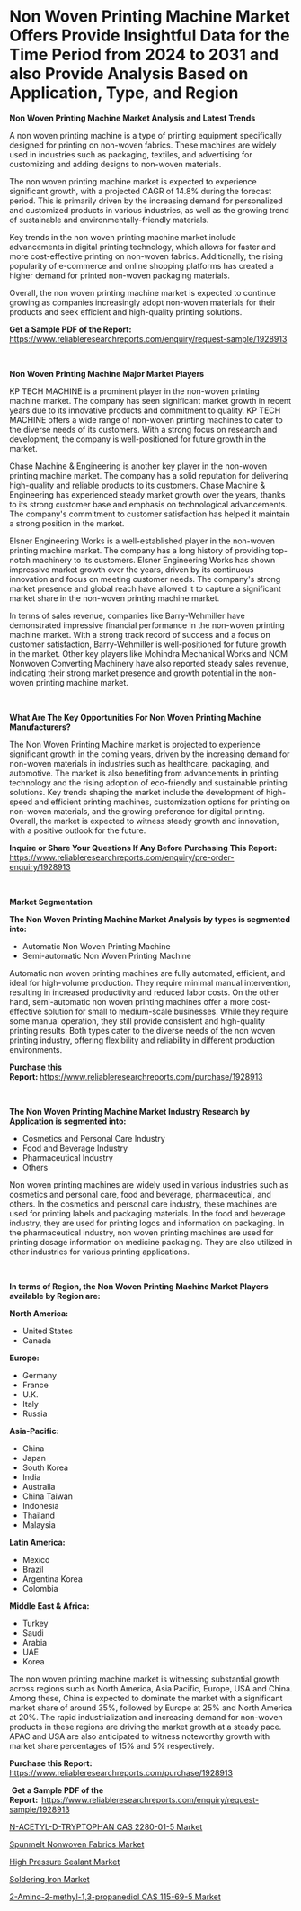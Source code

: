<p><h1>Non Woven Printing Machine Market Offers Provide Insightful Data for the Time Period from 2024 to 2031 and also Provide Analysis Based on Application, Type, and Region</h1></p><p><strong>Non Woven Printing Machine Market Analysis and Latest Trends</strong></p>
<p><p>A non woven printing machine is a type of printing equipment specifically designed for printing on non-woven fabrics. These machines are widely used in industries such as packaging, textiles, and advertising for customizing and adding designs to non-woven materials.</p><p>The non woven printing machine market is expected to experience significant growth, with a projected CAGR of 14.8% during the forecast period. This is primarily driven by the increasing demand for personalized and customized products in various industries, as well as the growing trend of sustainable and environmentally-friendly materials.</p><p>Key trends in the non woven printing machine market include advancements in digital printing technology, which allows for faster and more cost-effective printing on non-woven fabrics. Additionally, the rising popularity of e-commerce and online shopping platforms has created a higher demand for printed non-woven packaging materials.</p><p>Overall, the non woven printing machine market is expected to continue growing as companies increasingly adopt non-woven materials for their products and seek efficient and high-quality printing solutions.</p></p>
<p><strong>Get a Sample PDF of the Report:&nbsp;</strong> <a href="https://www.reliableresearchreports.com/enquiry/request-sample/1928913">https://www.reliableresearchreports.com/enquiry/request-sample/1928913</a></p>
<p>&nbsp;</p>
<p><strong>Non Woven Printing Machine Major Market Players</strong></p>
<p><p>KP TECH MACHINE is a prominent player in the non-woven printing machine market. The company has seen significant market growth in recent years due to its innovative products and commitment to quality. KP TECH MACHINE offers a wide range of non-woven printing machines to cater to the diverse needs of its customers. With a strong focus on research and development, the company is well-positioned for future growth in the market.</p><p>Chase Machine & Engineering is another key player in the non-woven printing machine market. The company has a solid reputation for delivering high-quality and reliable products to its customers. Chase Machine & Engineering has experienced steady market growth over the years, thanks to its strong customer base and emphasis on technological advancements. The company's commitment to customer satisfaction has helped it maintain a strong position in the market.</p><p>Elsner Engineering Works is a well-established player in the non-woven printing machine market. The company has a long history of providing top-notch machinery to its customers. Elsner Engineering Works has shown impressive market growth over the years, driven by its continuous innovation and focus on meeting customer needs. The company's strong market presence and global reach have allowed it to capture a significant market share in the non-woven printing machine market.</p><p>In terms of sales revenue, companies like Barry-Wehmiller have demonstrated impressive financial performance in the non-woven printing machine market. With a strong track record of success and a focus on customer satisfaction, Barry-Wehmiller is well-positioned for future growth in the market. Other key players like Mohindra Mechanical Works and NCM Nonwoven Converting Machinery have also reported steady sales revenue, indicating their strong market presence and growth potential in the non-woven printing machine market.</p></p>
<p>&nbsp;</p>
<p><strong>What Are The Key Opportunities For Non Woven Printing Machine Manufacturers?</strong></p>
<p><p>The Non Woven Printing Machine market is projected to experience significant growth in the coming years, driven by the increasing demand for non-woven materials in industries such as healthcare, packaging, and automotive. The market is also benefiting from advancements in printing technology and the rising adoption of eco-friendly and sustainable printing solutions. Key trends shaping the market include the development of high-speed and efficient printing machines, customization options for printing on non-woven materials, and the growing preference for digital printing. Overall, the market is expected to witness steady growth and innovation, with a positive outlook for the future.</p></p>
<p><strong>Inquire or Share Your Questions If Any Before Purchasing This Report:</strong> <a href="https://www.reliableresearchreports.com/enquiry/pre-order-enquiry/1928913">https://www.reliableresearchreports.com/enquiry/pre-order-enquiry/1928913</a></p>
<p>&nbsp;</p>
<p><strong>Market Segmentation</strong></p>
<p><strong>The Non Woven Printing Machine Market Analysis by types is segmented into:</strong></p>
<p><ul><li>Automatic Non Woven Printing Machine</li><li>Semi-automatic Non Woven Printing Machine</li></ul></p>
<p><p>Automatic non woven printing machines are fully automated, efficient, and ideal for high-volume production. They require minimal manual intervention, resulting in increased productivity and reduced labor costs. On the other hand, semi-automatic non woven printing machines offer a more cost-effective solution for small to medium-scale businesses. While they require some manual operation, they still provide consistent and high-quality printing results. Both types cater to the diverse needs of the non woven printing industry, offering flexibility and reliability in different production environments.</p></p>
<p><strong>Purchase this Report:&nbsp;</strong><a href="https://www.reliableresearchreports.com/purchase/1928913">https://www.reliableresearchreports.com/purchase/1928913</a></p>
<p>&nbsp;</p>
<p><strong>The Non Woven Printing Machine Market Industry Research by Application is segmented into:</strong></p>
<p><ul><li>Cosmetics and Personal Care Industry</li><li>Food and Beverage Industry</li><li>Pharmaceutical Industry</li><li>Others</li></ul></p>
<p><p>Non woven printing machines are widely used in various industries such as cosmetics and personal care, food and beverage, pharmaceutical, and others. In the cosmetics and personal care industry, these machines are used for printing labels and packaging materials. In the food and beverage industry, they are used for printing logos and information on packaging. In the pharmaceutical industry, non woven printing machines are used for printing dosage information on medicine packaging. They are also utilized in other industries for various printing applications.</p></p>
<p>&nbsp;</p>
<p><strong>In terms of Region, the Non Woven Printing Machine Market Players available by Region are:</strong></p>
<p>
    <p> <strong> North America: </strong>
        <ul>
            <li>United States</li>
            <li>Canada</li>
        </ul>
        </p> 
    <p> <strong> Europe: </strong>
        <ul>
            <li>Germany</li>
            <li>France</li>
            <li>U.K.</li>
            <li>Italy</li>
            <li>Russia</li>
        </ul>
        </p> 
    <p> <strong> Asia-Pacific: </strong>
        <ul>
            <li>China</li>
            <li>Japan</li>
            <li>South Korea</li>
            <li>India</li>
            <li>Australia</li>
            <li>China Taiwan</li>
            <li>Indonesia</li>
            <li>Thailand</li>
            <li>Malaysia</li>
        </ul>
        </p> 
    <p> <strong> Latin America: </strong>
        <ul>
            <li>Mexico</li>
            <li>Brazil</li>
            <li>Argentina Korea</li>
            <li>Colombia</li>
        </ul>
        </p> 
    <p> <strong> Middle East & Africa: </strong>
        <ul>
            <li>Turkey</li>
            <li>Saudi</li>
            <li>Arabia</li>
            <li>UAE</li>
            <li>Korea</li>
        </ul>
    </p>
    </p>
<p><p>The non woven printing machine market is witnessing substantial growth across regions such as North America, Asia Pacific, Europe, USA and China. Among these, China is expected to dominate the market with a significant market share of around 35%, followed by Europe at 25% and North America at 20%. The rapid industrialization and increasing demand for non-woven products in these regions are driving the market growth at a steady pace. APAC and USA are also anticipated to witness noteworthy growth with market share percentages of 15% and 5% respectively.</p></p>
<p><strong>Purchase this Report: </strong><a href="https://www.reliableresearchreports.com/purchase/1928913">https://www.reliableresearchreports.com/purchase/1928913</a></p>
<p>&nbsp;<strong>Get a Sample PDF of the Report:&nbsp;&nbsp;</strong><a href="https://www.reliableresearchreports.com/enquiry/request-sample/1928913">https://www.reliableresearchreports.com/enquiry/request-sample/1928913</a></p>
<p><strong></strong></p>
<p><p><a href="https://mire-aunt-385.notion.site/N-ACETYL-D-TRYPTOPHAN-CAS-2280-01-5-Market-Research-Report-Provides-thorough-Industry-Overview-whic-6aec3119a7544931942875e489b3fde3">N-ACETYL-D-TRYPTOPHAN CAS 2280-01-5 Market</a></p><p><a href="https://invited-way-688.notion.site/Spunmelt-Nonwoven-Fabrics-Market-Research-Report-Reveals-The-Latest-Trends-And-Opportunities-of-this-5054c430f0eb499cb04c30b863282c34">Spunmelt Nonwoven Fabrics Market</a></p><p><a href="https://view.publitas.com/reportprime-1/high-pressure-sealant-market-size-global-industry-overview-market-segmentation-and-forecast-2024-to-2031/">High Pressure Sealant Market</a></p><p><a href="https://view.publitas.com/reportprime-1/soldering-iron-market-size-share-trends-analysis-report-by-application-regional-outlook-competitive-strategies-and-segment-forecasts-2024-2031/">Soldering Iron Market</a></p><p><a href="https://butternut-bug-553.notion.site/2-Amino-2-methyl-1-3-propanediol-CAS-115-69-5-Market-Provides-a-Comprehensive-Analysis-Including-a-M-dc15e2250d594553af10d777f25ac5ef">2-Amino-2-methyl-1,3-propanediol CAS 115-69-5 Market</a></p></p>